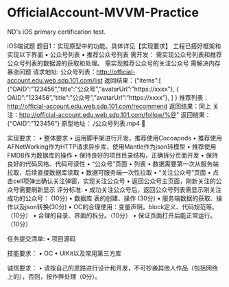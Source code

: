 # OfficialAccount-MVVM-Practice
ND's iOS primary certification test.

iOS端试题
题目1：实现原型中的功能。具体详见【实现要求】
工程已搭好框架和实现以下界面
	•	公众号列表
	•	推荐公众号列表
需开发：
需实现公众号列表和推荐公众号列表的数据源的获取和处理。
需实现推荐公众号的关注公众号
需解决内存暴涨问题
请求地址:
公众号列表：http://official-account.edu.web.sdp.101.com/list
返回结果：{“items”:[
{“OAID”:”123456”,”title”:”公众号”,”avatarUrl”:”https://xxxx”},
{ OAID”:”123456”,”title”:”公众号”,”avatarUrl”:”https://xxxx”},
]
}
推荐列表：http://official-account.edu.web.sdp.101.com/recommend
返回结果：同上
关注：http://official-account.edu.web.sdp.101.com/follow/%@"
返回结果：{“OAID”:”123456”}
原型地址：./公众号列表.mp4


实现要求：
	•	整体要求
	•	运用脚手架进行开发，推荐使用Cocoapods
	•	推荐使用AFNetWorking作为HTTP请求异步库，使用Mantle作为json转模型
	•	推荐使用FMDB作为数据库的操作
	•	保持良好的项目目录结构，正确拆分页面开发
	•	保持良好的代码风格、代码可读性
	•	 “公众号”页面
	•	列表
	•	数据需要第一次从服务端拉取，后续直接数据库读取
	•	数据可服务端一次性拉取
	•	 “关注公众号”页面
	•	点击cell项弹出确认关注弹窗，实现关注公众号
	•	返回公众号主页面，刚新关注的公众号需要刷新显示
评分标准:
	•	成功关注公众号后，返回公众号列表需显示刚关注成功的公众号： (10分)
	•	数据库 表的创建、操作 (30分)
	•	服务端数据的获取、操作以及json转换(30分)
	•	OC的合理使用：变量声明，block定义、代码规范等。（10分）
	•	合理的目录、界面的拆分。（10分）
	•	保证页面打开后能正常运行。（10分）

任务提交清单:
	•	项目源码

技能要求：
	•	OC
	•	UIKit以及常用第三方库

诚信要求：
	•	请按自己的思路进行设计和开发，不可抄袭其他人作品（包括网络上的），否则，按作弊处理（0分）。
